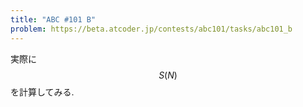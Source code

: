 ```yaml
---
title: "ABC #101 B"
problem: https://beta.atcoder.jp/contests/abc101/tasks/abc101_b
---
```

実際に $$ S(N) $$ を計算してみる.
